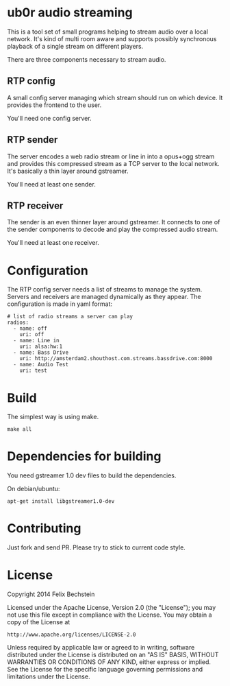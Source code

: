 # ub0r audio streaming

This is a tool set of small programs helping to stream audio over a local network.
It's kind of multi room aware and supports possibly synchronous playback of a single stream on different players.

There are three components necessary to stream audio.

## RTP config

A small config server managing which stream should run on which device.
It provides the frontend to the user.

You'll need one config server.

## RTP sender

The server encodes a web radio stream or line in into a opus+ogg stream and provides this compressed stream as a TCP server to the local network.
It's basically a thin layer around gstreamer.

You'll need at least one sender.

## RTP receiver

The sender is an even thinner layer around gstreamer.
It connects to one of the sender components to decode and play the compressed audio stream.

You'll need at least one receiver.

# Configuration

The RTP config server needs a list of streams to manage the system.
Servers and receivers are managed dynamically as they appear.
The configuration is made in yaml format:

    # list of radio streams a server can play
    radios:
      - name: off
        uri: off
      - name: Line in
        uri: alsa:hw:1
      - name: Bass Drive
        uri: http://amsterdam2.shouthost.com.streams.bassdrive.com:8000
      - name: Audio Test
        uri: test

# Build

The simplest way is using make.

    make all

# Dependencies for building

You need gstreamer 1.0 dev files to build the dependencies.

On debian/ubuntu:

    apt-get install libgstreamer1.0-dev

# Contributing

Just fork and send PR.
Please try to stick to current code style.

# License

Copyright 2014 Felix Bechstein

Licensed under the Apache License, Version 2.0 (the "License");
you may not use this file except in compliance with the License.
You may obtain a copy of the License at

    http://www.apache.org/licenses/LICENSE-2.0

Unless required by applicable law or agreed to in writing, software
distributed under the License is distributed on an "AS IS" BASIS,
WITHOUT WARRANTIES OR CONDITIONS OF ANY KIND, either express or implied.
See the License for the specific language governing permissions and
limitations under the License.
